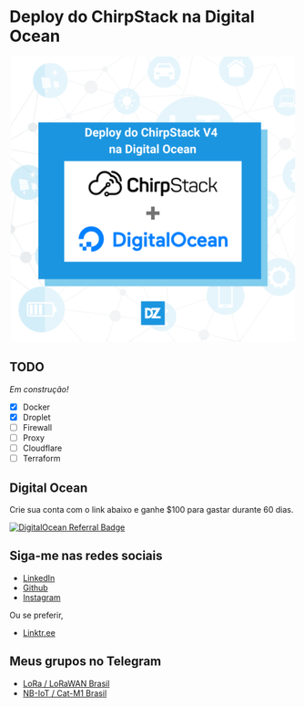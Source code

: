 # Deploy do ChirpStack na Digital Ocean

<p align="center">
<img src="/.github/photo.png" width="500px" alt="Deploy do ChirpStack na Digital Ocean"/>
</p>

## TODO

_Em construção!_

- [x] Docker
- [x] Droplet
- [ ] Firewall
- [ ] Proxy
- [ ] Cloudflare
- [ ] Terraform

## Digital Ocean

Crie sua conta com o link abaixo e ganhe $100 para gastar durante 60 dias.

[![DigitalOcean Referral Badge](https://web-platforms.sfo2.digitaloceanspaces.com/WWW/Badge%203.svg)](https://www.digitalocean.com/?refcode=302f8d3a3de6&utm_campaign=Referral_Invite&utm_medium=Referral_Program&utm_source=badge)

## Siga-me nas redes sociais

- [LinkedIn](www.linkedin.com/in/douglaszuqueto)
- [Github](https://github.com/douglaszuqueto/)
- [Instagram](https://insgram.com/douglas.io)

Ou se preferir,

- [Linktr.ee](https://linktr.ee/douglaszuqueto)

## Meus grupos no Telegram

- [LoRa / LoRaWAN Brasil](https://t.me/lorabr)
- [NB-IoT / Cat-M1 Brasil](https://t.me/nbiotbr)
